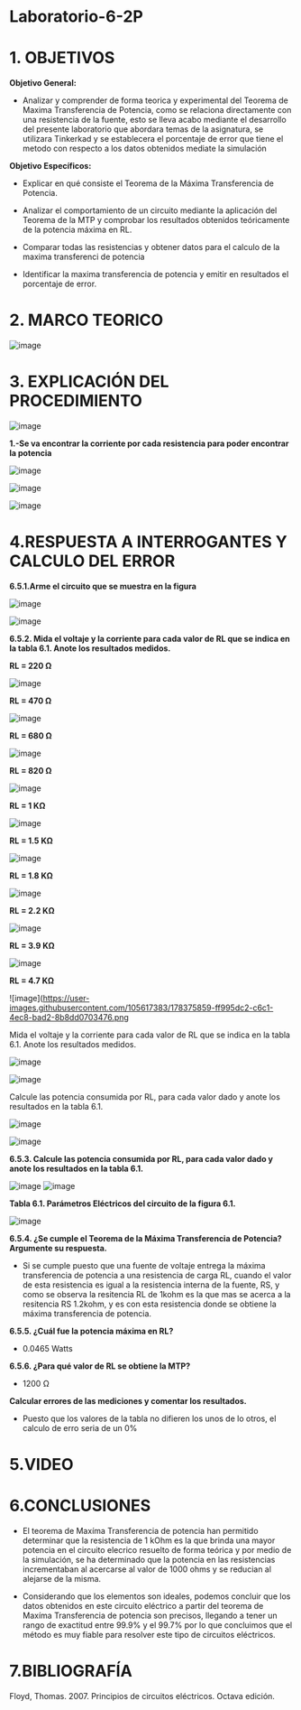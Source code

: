 # Laboratorio-6-2P

# 1. OBJETIVOS 

**Objetivo General:**

* Analizar y comprender de forma teorica y experimental del Teorema de Maxima Transferencia de Potencia, como se relaciona directamente con una resistencia de la fuente, esto se lleva acabo mediante el desarrollo del presente laboratorio que abordara temas de la asignatura, se utilizara Tinkerkad y se establecera el porcentaje de error que tiene el metodo con respecto a los datos obtenidos mediate la simulación

**Objetivo Específicos:**

* Explicar en qué consiste el Teorema de la Máxima Transferencia de Potencia.

* Analizar el comportamiento de un circuito mediante la aplicación del Teorema de la MTP y comprobar los resultados obtenidos teóricamente de la potencia máxima en RL.

* Comparar todas las resistencias y obtener datos para el calculo de la maxima transferenci de potencia

* Identificar la maxima transferencia de potencia y emitir en resultados el porcentaje de error.

# 2. MARCO TEORICO 

![image](https://user-images.githubusercontent.com/105617383/178372298-9facded0-6e6d-45ae-b6e6-35d2d56030ae.png)

# 3. EXPLICACIÓN DEL PROCEDIMIENTO 

![image](https://user-images.githubusercontent.com/105617383/178373164-28a88401-9106-4646-91a6-3398fb6c7aa1.png)

**1.-Se va encontrar la corriente por cada resistencia para poder encontrar la potencia**

![image](https://user-images.githubusercontent.com/105617383/178399053-1f47e183-caf0-4d9f-a4b7-30a9f343ced5.png)

![image](https://user-images.githubusercontent.com/105617383/178400325-347ff141-3014-4476-9d69-0c2a247ef4a3.png)

![image](https://user-images.githubusercontent.com/105617383/178401729-a3ac1dd6-41ae-4e90-a5e6-dd58295002cd.png)


# 4.RESPUESTA A INTERROGANTES Y CALCULO DEL ERROR

**6.5.1.Arme el circuito que se muestra en la figura** 

![image](https://user-images.githubusercontent.com/105617383/178373164-28a88401-9106-4646-91a6-3398fb6c7aa1.png)

![image](https://user-images.githubusercontent.com/105617383/178374572-99f1f463-2cc1-4cb3-b659-faac5f5354b1.png)

**6.5.2. Mida el voltaje y la corriente para cada valor de RL que se indica en la tabla 6.1. Anote los resultados medidos.**

**RL = 220 Ω**

![image](https://user-images.githubusercontent.com/105617383/178374852-e3970530-835a-4f5a-8450-79e849461e35.png)

**RL = 470 Ω**

![image](https://user-images.githubusercontent.com/105617383/178374946-21b0a176-24a0-485a-b8a3-d0adf57969b6.png)

**RL = 680 Ω**

![image](https://user-images.githubusercontent.com/105617383/178375243-920b38e1-3d47-48f0-935b-4962ef7effc1.png)

**RL = 820 Ω**

![image](https://user-images.githubusercontent.com/105617383/178375335-8d54be43-4019-49c6-b62d-ee4ec2ecd6af.png)

**RL = 1 KΩ**

![image](https://user-images.githubusercontent.com/105617383/178375496-9740a6d5-0232-452a-8314-e4ebd64d1d1c.png)

**RL = 1.5 KΩ**

![image](https://user-images.githubusercontent.com/105617383/178375538-3b90ad94-78db-4aeb-97a8-1107e587edc8.png)

**RL = 1.8 KΩ**

![image](https://user-images.githubusercontent.com/105617383/178375579-cc7efb6c-eb3a-4403-8a2a-aff359ded323.png)

**RL = 2.2 KΩ**

![image](https://user-images.githubusercontent.com/105617383/178375782-ff4190ff-ad16-4943-97ac-7b0abf082dd2.png)

**RL = 3.9 KΩ**

![image](https://user-images.githubusercontent.com/105617383/178375823-92823a6b-8007-48bc-acfb-082da145f3f6.png)

**RL = 4.7 KΩ**

![image](https://user-images.githubusercontent.com/105617383/178375859-ff995dc2-c6c1-4ec8-bad2-8b8dd0703476.png

Mida el voltaje y la corriente para cada valor de RL que se indica en la tabla 6.1. Anote los resultados medidos.

![image](https://user-images.githubusercontent.com/105617383/178509870-ddcff005-0173-448f-a0c7-0c79865dd9eb.png)

![image](https://user-images.githubusercontent.com/105617383/178512154-d10fd118-a223-42e2-8791-758b1af1ebee.png)

Calcule las potencia consumida por RL, para cada valor dado y anote los resultados en la tabla 6.1.

![image](https://user-images.githubusercontent.com/105617383/178512206-fffd1820-314d-46a2-805e-ded9cef20b3a.png)

![image](https://user-images.githubusercontent.com/105617383/178512230-f3123c08-5fd2-4d57-92b5-cb871054a4a1.png)

**6.5.3. Calcule las potencia consumida por RL, para cada valor dado y anote los resultados en la tabla 6.1.**

![image](https://user-images.githubusercontent.com/105617383/178403244-cc11fa74-0725-44dd-8a60-a05596296bee.png)
![image](https://user-images.githubusercontent.com/105617383/178403271-1dc06327-f69e-488a-a80a-bb34f074ee2f.png)

**Tabla 6.1. Parámetros Eléctricos del circuito de la figura 6.1.**

![image](https://user-images.githubusercontent.com/105617383/178403639-7a8ab3ee-a8f5-4175-96e8-b90d7f0bf551.png)

**6.5.4. ¿Se cumple el Teorema de la Máxima Transferencia de Potencia? Argumente su
respuesta.**

* Si se cumple puesto que una fuente de voltaje entrega la máxima transferencia de potencia a una resistencia de carga RL, cuando el valor de esta resistencia es igual a la resistencia interna de la fuente, RS, y como se observa la resitencia RL de 1kohm es la que mas se acerca a la resitencia RS 1.2kohm, y es con esta resistencia donde se obtiene la máxima transferencia de potencia.


**6.5.5. ¿Cuál fue la potencia máxima en RL?**

* 0.0465 Watts

**6.5.6. ¿Para qué valor de RL se obtiene la MTP?**

* 1200 Ω

**Calcular errores de las mediciones y comentar los resultados.**

* Puesto que los valores de la tabla no difieren los unos de lo otros, el calculo de erro seria de un 0%


# 5.VIDEO


# 6.CONCLUSIONES

* El teorema de Maxíma Transferencia de potencia han permitido determinar que la resistencia de 1 kOhm es la que brinda una mayor potencia en el circuito elecrico resuelto de forma teórica y por medio de la simulación, se ha determinado que la potencia en las resistencias incrementaban al acercarse al valor de 1000 ohms y se reducian al alejarse de la misma.

* Considerando que los elementos son ideales, podemos concluir que los datos obtenidos en este circuito eléctrico a partir del teorema de Maxíma Transferencia de potencia son precisos, llegando a tener un rango de exactitud entre 99.9% y el 99.7% por lo que concluimos que el método es muy fiable para resolver este tipo de circuitos eléctricos.
# 7.BIBLIOGRAFÍA

Floyd, Thomas. 2007. Principios de circuitos eléctricos. Octava edición.


